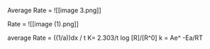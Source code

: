 Average Rate = 
                              ![[image 3.png]]

Rate = 
![[image (1).png]]

average Rate = ((1/a))dx / t
K= 2.303/t log [R]/[R^0]
 k = Ae^ -Ea/RT

